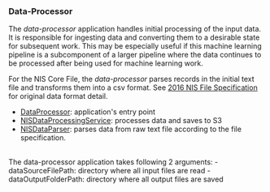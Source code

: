 ### Data-Processor

The _data-processor_ application handles initial processing of the input data. It is responsible for ingesting data and converting them to a desirable state for subsequent work. This may be especially useful if this machine learning pipeline is a subcomponent of a larger pipeline where the data continues to be processed after being used for machine learning work. 

For the NIS Core File, the _data-processor_ parses records in the initial text file and transforms them into a csv format.
See <a href = "https://www.hcup-us.ahrq.gov/db/nation/nis/tools/stats/FileSpecifications_NIS_2016_Core.TXT">2016 NIS File Specification</a> for original data format detail.

- <a href = "https://github.com/dalinkim/ml-pipeline/blob/master/data-processor/src/main/scala/edu/uwm/cs/DataProcessor.scala">DataProcessor</a>: application's entry point 
- <a href = "https://github.com/dalinkim/ml-pipeline/blob/master/data-processor/src/main/scala/edu/uwm/cs/NISDataProcessingService.scala">NISDataProcessingService</a>: processes data and saves to S3
- <a href = "https://github.com/dalinkim/ml-pipeline/blob/master/data-processor/src/main/scala/edu/uwm/cs/NISDataParser.scala">NISDataParser</a>: parses data from raw text file according to the file specification.

<br>
The data-processor application takes following 2 arguments: 
- dataSourceFilePath: directory where all input files are read
- dataOutputFolderPath: directory where all output files are saved
